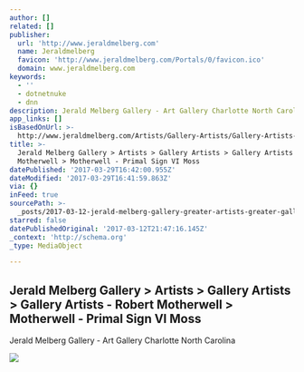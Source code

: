 ```yaml
---
author: []
related: []
publisher:
  url: 'http://www.jeraldmelberg.com'
  name: Jeraldmelberg
  favicon: 'http://www.jeraldmelberg.com/Portals/0/favicon.ico'
  domain: www.jeraldmelberg.com
keywords:
  - ''
  - dotnetnuke
  - dnn
description: Jerald Melberg Gallery - Art Gallery Charlotte North Carolina
app_links: []
isBasedOnUrl: >-
  http://www.jeraldmelberg.com/Artists/Gallery-Artists/Gallery-Artists-Robert-Motherwell/Motherwell-Primal-Sign-VI-Moss
title: >-
  Jerald Melberg Gallery > Artists > Gallery Artists > Gallery Artists - Robert
  Motherwell > Motherwell - Primal Sign VI Moss
datePublished: '2017-03-29T16:42:00.955Z'
dateModified: '2017-03-29T16:41:59.863Z'
via: {}
inFeed: true
sourcePath: >-
  _posts/2017-03-12-jerald-melberg-gallery-greater-artists-greater-gallery-artists-greater-gallery.md
starred: false
datePublishedOriginal: '2017-03-12T21:47:16.145Z'
_context: 'http://schema.org'
_type: MediaObject

---
```

<article style=""><h1>Jerald Melberg Gallery &gt; Artists &gt; Gallery Artists &gt; Gallery Artists - Robert Motherwell &gt; Motherwell - Primal Sign VI Moss</h1><p>Jerald Melberg Gallery - Art Gallery Charlotte North Carolina</p><img src="http://www.jeraldmelberg.com/Portals/0/Motherwell/PRIMAL%20SIGN%20VI%20-%20MOSS%20%201981%20%2033x26%20%20CR281.jpg" /></article>